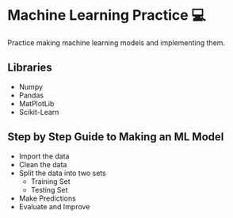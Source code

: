 # Machine Learning Practice 💻
Practice making machine learning models and implementing them.

## Libraries
- Numpy
- Pandas
- MatPlotLib
- Scikit-Learn

## Step by Step Guide to Making an ML Model
- Import the data
- Clean the data
- Split the data into two sets
   - Training Set
   - Testing Set
 - Make Predictions
 - Evaluate and Improve
